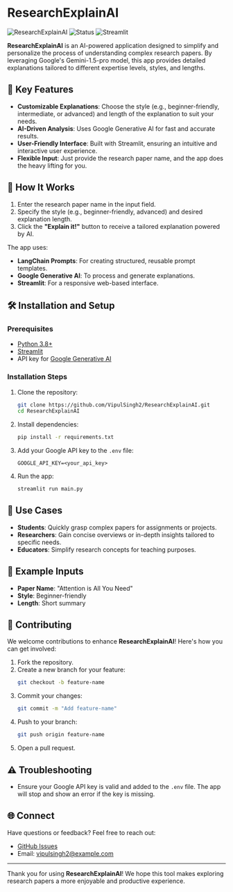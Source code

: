 # ResearchExplainAI

![ResearchExplainAI](https://img.shields.io/badge/AI-Powered-blue) ![Status](https://img.shields.io/badge/Status-Active-green) ![Streamlit](https://img.shields.io/badge/Built%20With-Streamlit-orange)

**ResearchExplainAI** is an AI-powered application designed to simplify and personalize the process of understanding complex research papers. By leveraging Google's Gemini-1.5-pro model, this app provides detailed explanations tailored to different expertise levels, styles, and lengths.

## 🌟 Key Features
- **Customizable Explanations**: Choose the style (e.g., beginner-friendly, intermediate, or advanced) and length of the explanation to suit your needs.
- **AI-Driven Analysis**: Uses Google Generative AI for fast and accurate results.
- **User-Friendly Interface**: Built with Streamlit, ensuring an intuitive and interactive user experience.
- **Flexible Input**: Just provide the research paper name, and the app does the heavy lifting for you.

## 🚀 How It Works
1. Enter the research paper name in the input field.
2. Specify the style (e.g., beginner-friendly, advanced) and desired explanation length.
3. Click the **"Explain it!"** button to receive a tailored explanation powered by AI.

The app uses:
- **LangChain Prompts**: For creating structured, reusable prompt templates.
- **Google Generative AI**: To process and generate explanations.
- **Streamlit**: For a responsive web-based interface.

## 🛠️ Installation and Setup

### Prerequisites
- [Python 3.8+](https://www.python.org/downloads/)
- [Streamlit](https://streamlit.io/)
- API key for [Google Generative AI](https://cloud.google.com/ai)

### Installation Steps
1. Clone the repository:
   ```bash
   git clone https://github.com/VipulSingh2/ResearchExplainAI.git
   cd ResearchExplainAI
   ```

2. Install dependencies:
   ```bash
   pip install -r requirements.txt
   ```

3. Add your Google API key to the `.env` file:
   ```plaintext
   GOOGLE_API_KEY=<your_api_key>
   ```

4. Run the app:
   ```bash
   streamlit run main.py
   ```

## 🎯 Use Cases
- **Students**: Quickly grasp complex papers for assignments or projects.
- **Researchers**: Gain concise overviews or in-depth insights tailored to specific needs.
- **Educators**: Simplify research concepts for teaching purposes.

## 🧠 Example Inputs
- **Paper Name**: "Attention is All You Need"
- **Style**: Beginner-friendly
- **Length**: Short summary

## 🤝 Contributing
We welcome contributions to enhance **ResearchExplainAI**! Here's how you can get involved:
1. Fork the repository.
2. Create a new branch for your feature:
   ```bash
   git checkout -b feature-name
   ```
3. Commit your changes:
   ```bash
   git commit -m "Add feature-name"
   ```
4. Push to your branch:
   ```bash
   git push origin feature-name
   ```
5. Open a pull request.

## ⚠️ Troubleshooting
- Ensure your Google API key is valid and added to the `.env` file. The app will stop and show an error if the key is missing.


## 🌐 Connect
Have questions or feedback? Feel free to reach out:
- [GitHub Issues](https://github.com/VipulSingh2/ResearchExplainAI/issues)
- Email: vipulsingh2@example.com

---

Thank you for using **ResearchExplainAI**! We hope this tool makes exploring research papers a more enjoyable and productive experience.

